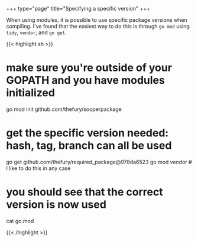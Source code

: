 +++
type="page"
title="Specifying a specific version"
+++

When using modules, it is possible to use specific package versions
when compiling. I've found that the easiest way to do this is through
`go mod` using `tidy`, `vendor`, and `go get`.


{{< highlight sh >}}

# make sure you're outside of your GOPATH and you have modules initialized
go mod init github.com/thefury/sooperpackage

# get the specific version needed: hash, tag, branch can all be used
go get github.com/thefury/required_package@978da6523
go mod vendor # I like to do this in any case

# you should see that the correct version is now used
cat go.mod

{{< /highlight >}}

